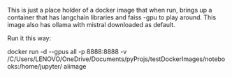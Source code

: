 This is just a place holder of a docker image that when run, brings up a container that has langchain libraries and faiss -gpu to play around.
This image also has ollama with mistral downloaded as default.

Run it this way:

docker run -d --gpus all -p 8888:8888 -v /C/Users/LENOVO/OneDrive/Documents/pyProjs/testDockerImages/notebooks:/home/jupyter/  aiimage

